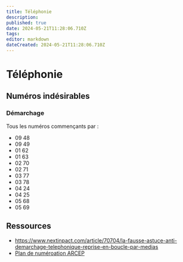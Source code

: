 ```yaml
---
title: Téléphonie
description: 
published: true
date: 2024-05-21T11:28:06.710Z
tags: 
editor: markdown
dateCreated: 2024-05-21T11:28:06.710Z
---
```


# Téléphonie

## Numéros indésirables

### Démarchage 

Tous les numéros commençants par :

- 09 48
- 09 49
- 01 62
- 01 63
- 02 70
- 02 71
- 03 77
- 03 78
- 04 24
- 04 25
- 05 68
- 05 69

## Ressources

- <https://www.nextinpact.com/article/70704/la-fausse-astuce-anti-demarchage-telephonique-reprise-en-boucle-par-medias>
- [Plan de numéroation ARCEP](https://www.arcep.fr/actualites/actualites-et-communiques/detail/n/plan-de-numerotation-050922.html)